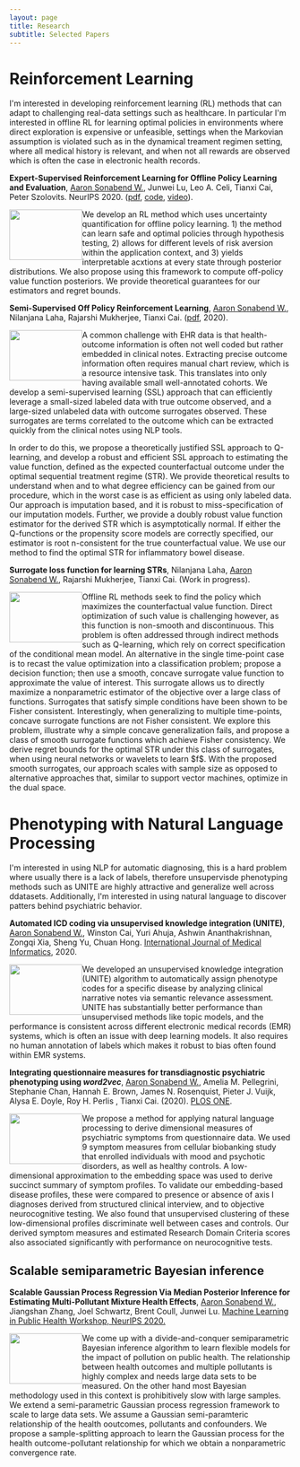 ```yaml
---
layout: page
title: Research
subtitle: Selected Papers
---
```


# Reinforcement Learning

I'm interested in developing reinforcement learning (RL) methods that can adapt to challenging real-data settings such as healthcare. In particular I'm interested in offline RL for learning optimal policies in environments where direct exploration is expensive or unfeasible, settings when the Markovian assumption is violated such as in the dynamical treament regimen setting, where all medical history is relevant, and when not all rewards are observed which is often the case in electronic health records.

**Expert-Supervised Reinforcement Learning for Offline Policy Learning and Evaluation**, <u>Aaron Sonabend W.</u>, Junwei Lu, Leo A. Celi, Tianxi Cai, Peter Szolovits. NeurIPS 2020. ([pdf](https://papers.nips.cc/paper/2020/file/daf642455364613e2120c636b5a1f9c7-Paper.pdf), [code](https://github.com/asonabend/ESRL), [video](https://www.youtube.com/watch?v=2f9h1kjfdCM&t=15s)).

<div style="clear: both;">
  <div style="float: left; margin-left 1em;">
    <img src="https://asonabend.github.io/imgs/ESRL.png" width="130" height="90" alt="">

  </div>
  <div>
    <p>We develop an RL method which uses uncertainty quantification for offline policy learning. 1) the method can learn safe and optimal policies through hypothesis testing, 2) allows for different levels of risk aversion within the application context, and 3) yields interpretable acxtions at every state through posterior distributions. We also propose using this framework to compute off-policy value function posteriors. We provide theoretical guarantees for our estimators and regret bounds.
</p>
  </div>
</div>

**Semi-Supervised Off Policy Reinforcement Learning**, <u>Aaron Sonabend W.</u>, Nilanjana Laha, Rajarshi Mukherjee, Tianxi Cai. ([pdf](https://arxiv.org/abs/2012.04809), 2020).

<div style="clear: both;">
  <div style="float: left; margin-left 1em;">
    <img src="https://asonabend.github.io/imgs/SSL.png" width="130" height="90" alt="">

  </div>
  <div>
    <p>A common challenge with EHR data is that health-outcome information is often not well coded but rather embedded in clinical notes. Extracting precise outcome information often requires manual chart review, which is a resource intensive task. This translates into only having available small well-annotated cohorts. We develop a semi-supervised learning (SSL) approach that can efficiently leverage a small-sized labeled data with true outcome observed, and a large-sized unlabeled data with outcome surrogates observed. These surrogates are terms correlated to the outcome which can be extracted quickly from the clinical notes using NLP tools. 
      
      
  
In order to do this, we propose a theoretically justified SSL approach to Q-learning, and develop a robust and efficient SSL approach to estimating the value function, defined as the expected counterfactual outcome under the optimal sequential treatment regime (STR). We provide theoretical results to understand when and to what degree efficiency can be gained from our procedure, which in the worst case is as efficient as using only labeled data. Our approach is imputation based, and it is robust to miss-specification of our imputation models. Further, we provide a doubly robust value function estimator for the derived STR which is asymptotically normal. If either the Q-functions or the propensity score models are correctly specified, our estimator is root n-consistent for the true counterfactual value. We use our method to find the optimal STR for inflammatory bowel disease. 
</p>
  </div>
</div>

**Surrogate loss function for learning STRs**, Nilanjana Laha, <u>Aaron Sonabend W.</u>, Rajarshi Mukherjee, Tianxi Cai. (Work in progress).

<div style="clear: both;">
  <div style="float: left; margin-left 1em;">
    <img src="https://asonabend.github.io/imgs/surrLoss.png" width="130" height="90" alt="">

  </div>
  <div>
    <p>Offline RL methods seek to find the policy which maximizes the counterfactual value function. Direct optimization of such value is challenging however, as this function is non-smooth and discontinuous. This problem is often addressed through indirect methods such as Q-learning, which rely on correct specification of the conditional mean model. An alternative in the single time-point case is to recast the value optimization into a classification problem; propose a decision function; then use a smooth, concave surrogate value function to approximate the value of interest. This surrogate allows us to directly maximize a nonparametric estimator of the objective over a large class of functions. Surrogates that satisfy simple conditions have been shown to be Fisher consistent. Interestingly, when generalizing to multiple time-points, concave surrogate functions are not Fisher consistent. We explore this problem, illustrate why a simple concave generalization fails, and propose a class of smooth surrogate functions which achieve Fisher consistency. We derive regret bounds for the optimal STR under this class of surrogates, when using neural networks or wavelets to learn $f$. With the proposed smooth surrogates, our approach scales with sample size as opposed to alternative approaches that, similar to support vector machines, optimize in the dual space. 

</p>
  </div>
</div>

# Phenotyping with Natural Language Processing

I'm interested in using NLP for automatic diagnosing, this is a hard problem where usually there is a lack of labels, therefore unsupervisde phenotyping methods such as UNITE are highly attractive and generalize well across ddatasets. Additionally, I'm interested in using natural language to discover patters behind psychiatric behavior. 

**Automated ICD coding via unsupervised knowledge integration (UNITE)**, <u>Aaron Sonabend W.</u>, Winston Cai, Yuri Ahuja, Ashwin Ananthakrishnan, Zongqi Xia, Sheng Yu, Chuan Hong. [International Journal of Medical Informatics](https://www.sciencedirect.com/science/article/abs/pii/S1386505619313024), 2020.

<div style="clear: both;">
  <div style="float: left; margin-left 1em;">
    <img src="https://asonabend.github.io/imgs/UNITE.png" width="130" height="90" alt="">
  </div>
  <div>
    <p>We developed an unsupervised knowledge integration (UNITE) algorithm to automatically assign phenotype codes for a specific disease by analyzing clinical narrative notes via semantic relevance assessment. UNITE has substantially better performance than unsupervised methods like topic models, and the performance is consistent across different electronic medical records (EMR) systems, which is often an issue with deep learning models. It also requires no human annotation of labels which makes it robust to bias often found within EMR systems.
</p>
  </div>
</div>


**Integrating questionnaire measures for transdiagnostic psychiatric phenotyping using _word2vec_**,  <u>Aaron Sonabend W.</u>, Amelia M. Pellegrini, Stephanie Chan, Hannah E. Brown, James N. Rosenquist, Pieter J. Vuijk, Alysa E. Doyle, Roy H. Perlis , Tianxi Cai. (2020). [PLOS ONE](https://journals.plos.org/plosone/article?id=10.1371/journal.pone.0230663).
 
 <div style="clear: both;">
  <div style="float: left; margin-left 1em;">
    <img src="https://asonabend.github.io/imgs/clusters.png" width="130" height="90" alt="">
  </div>
  <div>
    <p>We propose a method for applying natural language processing to derive dimensional measures of psychiatric symptoms from questionnaire data. We used 9 symptom measures from cellular biobanking study that enrolled individuals with mood and psychotic disorders, as well as healthy controls. A low-dimensional approximation to the embedding space was used to derive succinct summary of symptom profiles. To validate our embedding-based disease profiles, these were compared to presence or absence of axis I diagnoses derived from structured clinical interview, and to objective neurocognitive testing. We also found that unsupervised clustering of these low-dimensional profiles discriminate well between cases and controls. Our derived symptom measures and estimated Research Domain Criteria scores also associated significantly with performance on neurocognitive tests.
</p>
  </div>
</div>
 
## Scalable semiparametric Bayesian inference

**Scalable Gaussian Process Regression Via Median Posterior Inference for Estimating Multi-Pollutant Mixture Health Effects**, <u>Aaron Sonabend W.</u>, Jiangshan Zhang, Joel Schwartz, Brent Coull, Junwei Lu. [Machine Learning in 
Public Health Workshop, NeurIPS 2020.](https://sites.google.com/nyu.edu/mlph2020/speakers?authuser=0)
 
 <div style="clear: both;">
  <div style="float: left; margin-left 1em;">
    <img src="https://asonabend.github.io/imgs/fBKMR.png" width="130" height="90" alt="">
  </div>
  <div>
    <p>We come up with a divide-and-conquer semiparametric Bayesian inference algorithm to learn flexible models for the impact of pollution on public health. The relationship between health outcomes and multiple pollutants is highly complex and needs large data sets to be measured. On the other hand most Bayesian methodology used in this context is prohibitively slow with large samples. We extend a semi-parametric Gaussian process regression framework to scale to large data sets. We assume a Gaussian semi-paramteric relationship of the health ooutcomes, pollutants and confounders. We propose a sample-splitting approach to learn the Gaussian process for the health outcome-pollutant relationship for which we obtain a nonparametric convergence rate. 
</p>
  </div>
</div>



